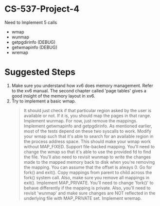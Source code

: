 # CS-537-Project-4

Need to Implement 5 calls 
- wmap
- wunmap
- getpgdirinfo (DEBUG)
- getwmapinfo (DEBUG)
- wremap

# Suggested Steps 
1. Make sure you understand how xv6 does memory management. Refer to the xv6 manual. The second chapter called 'page tables' gives a good insight of the memory layout in xv6. 
2. Try to implement a basic wmap.
     > It should just check if that particular region asked by the user is available or not. If it is, you should map the pages in that range.
Implement wunmap. For now, just remove the mappings.
Implement getwmapinfo and getpgdirinfo. As mentioned earlier, most of the tests depend on these two syscalls to work.
Modify your wmap such that it's able to search for an available region in the process address space. This should make your wmap work without MAP_FIXED.
Support file-backed mapping. You'll need to change the wmap so that it's able to use the provided fd to find the file. You'll also need to revisit wunmap to write the changes made to the mapped memory back to disk when you're removing the mapping. You can assume that the offset is always 0.
Go for fork() and exit(). Copy mappings from parent to child across the fork() system call. Also, make sure you remove all mappings in exit().
Implement MAP_PRIVATE. You'll need to change 'fork()' to behave differently if the mapping is private. Also, you'll need to revisit 'wunmap' and make sure changes are NOT reflected in the underlying file with MAP_PRIVATE set.
Implement wremap.
